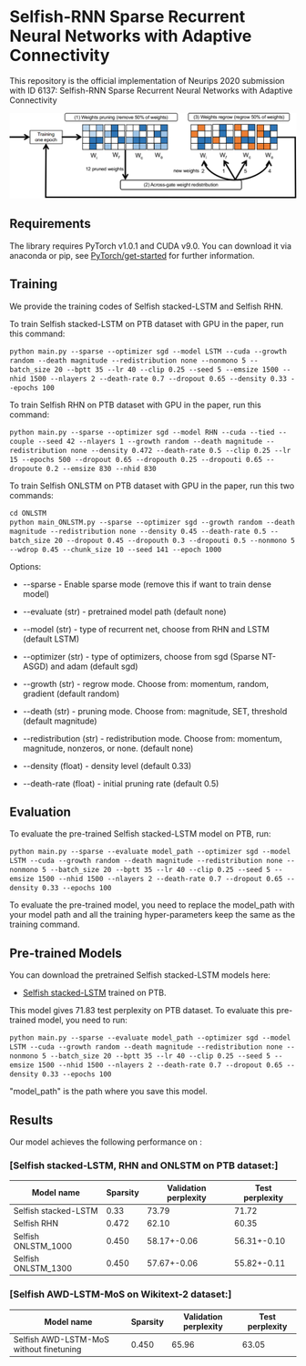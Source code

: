# Selfish-RNN Sparse Recurrent Neural Networks with Adaptive Connectivity

This repository is the official implementation of Neurips 2020 submission with ID 6137: Selfish-RNN Sparse Recurrent Neural Networks with Adaptive Connectivity

![](Selfish-RNN.png)

## Requirements

The library requires PyTorch v1.0.1 and CUDA v9.0. 
You can download it via anaconda or pip, see [PyTorch/get-started](https://pytorch.org/get-started/locally/) for further information. 

## Training
We provide the training codes of Selfish stacked-LSTM and Selfish RHN. 

To train Selfish stacked-LSTM on PTB dataset with GPU in the paper, run this command:
```
python main.py --sparse --optimizer sgd --model LSTM --cuda --growth random --death magnitude --redistribution none --nonmono 5 --batch_size 20 --bptt 35 --lr 40 --clip 0.25 --seed 5 --emsize 1500 --nhid 1500 --nlayers 2 --death-rate 0.7 --dropout 0.65 --density 0.33 --epochs 100
```

To train Selfish RHN on PTB dataset with GPU in the paper, run this command:
```
python main.py --sparse --optimizer sgd --model RHN --cuda --tied --couple --seed 42 --nlayers 1 --growth random --death magnitude --redistribution none --density 0.472 --death-rate 0.5 --clip 0.25 --lr 15 --epochs 500 --dropout 0.65 --dropouth 0.25 --dropouti 0.65 --dropoute 0.2 --emsize 830 --nhid 830

```

To train Selfish ONLSTM on PTB dataset with GPU in the paper, run this two commands:
```
cd ONLSTM
python main_ONLSTM.py --sparse --optimizer sgd --growth random --death magnitude --redistribution none --density 0.45 --death-rate 0.5 --batch_size 20 --dropout 0.45 --dropouth 0.3 --dropouti 0.5 --nonmono 5 --wdrop 0.45 --chunk_size 10 --seed 141 --epoch 1000

```

Options:
* --sparse - Enable sparse mode (remove this if want to train dense model)
* --evaluate (str) - pretrained model path (default none)
* --model (str) - type of recurrent net, choose from RHN and LSTM (default LSTM)
* --optimizer (str) - type of optimizers, choose from sgd (Sparse NT-ASGD) and adam (default sgd)

* --growth (str) - regrow mode. Choose from: momentum, random, gradient (default random)
* --death (str) - pruning mode. Choose from: magnitude, SET, threshold (default magnitude)
* --redistribution (str) - redistribution mode. Choose from: momentum, magnitude, nonzeros, or none. (default none)
* --density (float) - density level (default 0.33)
* --death-rate (float) - initial pruning rate (default 0.5)

## Evaluation
To evaluate the pre-trained Selfish stacked-LSTM model on PTB, run:

```eval
python main.py --sparse --evaluate model_path --optimizer sgd --model LSTM --cuda --growth random --death magnitude --redistribution none --nonmono 5 --batch_size 20 --bptt 35 --lr 40 --clip 0.25 --seed 5 --emsize 1500 --nhid 1500 --nlayers 2 --death-rate 0.7 --dropout 0.65 --density 0.33 --epochs 100
```

To evaluate the pre-trained model, you need to replace the model_path with your model path and all the training hyper-parameters keep the same as the training command.

## Pre-trained Models

You can download the pretrained Selfish stacked-LSTM models here:

- [Selfish stacked-LSTM](https://drive.google.com/file/d/1CgiGL__yUi7oFMbeQT6Zj43T2MWGsbhT/view?usp=sharing) trained on PTB. 

This model gives 71.83 test perplexity on PTB dataset. To evaluate this pre-trained model, you need to run:

```eval
python main.py --sparse --evaluate model_path --optimizer sgd --model LSTM --cuda --growth random --death magnitude --redistribution none --nonmono 5 --batch_size 20 --bptt 35 --lr 40 --clip 0.25 --seed 5 --emsize 1500 --nhid 1500 --nlayers 2 --death-rate 0.7 --dropout 0.65 --density 0.33 --epochs 100
```
"model_path" is the path where you save this model.

## Results

Our model achieves the following performance on :

### [Selfish stacked-LSTM, RHN and ONLSTM on PTB dataset:]

| Model name            |   Sparsity   | Validation perplexity  | Test perplexity |
| ----------------------|--------------|----------------------- | --------------- |
| Selfish stacked-LSTM  |    0.33      |         73.79          |      71.72      |
| Selfish RHN           |    0.472     |         62.10          |      60.35      |
| Selfish ONLSTM_1000   |    0.450     |      58.17+-0.06       |   56.31+-0.10   |
| Selfish ONLSTM_1300   |    0.450     |      57.67+-0.06       |   55.82+-0.11   |

### [Selfish AWD-LSTM-MoS on Wikitext-2 dataset:]

| Model name                              |   Sparsity   | Validation perplexity  | Test perplexity |
| ----------------------------------------|--------------|----------------------- | --------------- |
| Selfish AWD-LSTM-MoS without finetuning |    0.450     |         65.96          |      63.05      |
